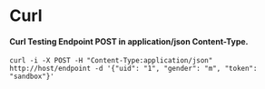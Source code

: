 # Curl

#### Curl Testing Endpoint POST in application/json Content-Type.
```
curl -i -X POST -H "Content-Type:application/json" http://host/endpoint -d '{"uid": "1", "gender": "m", "token": "sandbox"}'
```